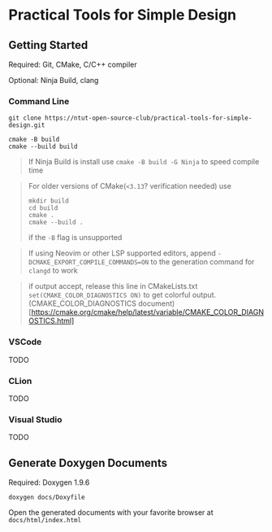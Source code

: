 # Practical Tools for Simple Design

## Getting Started

Required: Git, CMake, C/C++ compiler

Optional: Ninja Build, clang

### Command Line

```
git clone https://ntut-open-source-club/practical-tools-for-simple-design.git

cmake -B build
cmake --build build
```

> If Ninja Build is install use `cmake -B build -G Ninja` to speed compile time

> For older versions of CMake(`<3.13`? verification needed) use
> ```
> mkdir build
> cd build
> cmake .
> cmake --build .
> ```
> if the `-B` flag is unsupported

> If using Neovim or other LSP supported editors, append `-DCMAKE_EXPORT_COMPILE_COMMANDS=ON` to the generation command for `clangd` to work

> if output accept, release this line in CMakeLists.txt  `set(CMAKE_COLOR_DIAGNOSTICS ON)` to get colorful output.
(CMAKE_COLOR_DIAGNOSTICS document)[https://cmake.org/cmake/help/latest/variable/CMAKE_COLOR_DIAGNOSTICS.html]

### VSCode

TODO

### CLion

TODO

### Visual Studio

TODO

## Generate Doxygen Documents

Required: Doxygen 1.9.6

```
doxygen docs/Doxyfile
```

Open the generated documents with your favorite browser at `docs/html/index.html`

